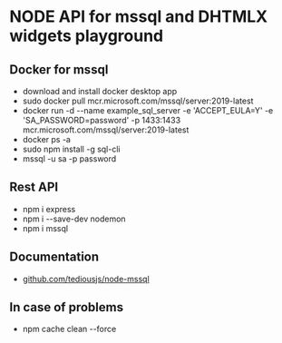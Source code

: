 # NODE API for mssql and DHTMLX widgets playground

## Docker for mssql
-   download and install docker desktop app
-   sudo docker pull mcr.microsoft.com/mssql/server:2019-latest
-   docker run -d --name example_sql_server -e 'ACCEPT_EULA=Y' -e 'SA_PASSWORD=password' -p 1433:1433 mcr.microsoft.com/mssql/server:2019-latest
-   docker ps -a
-   sudo npm install -g sql-cli
-   mssql -u sa -p password

## Rest API
-   npm i express
-   npm i --save-dev nodemon
-   npm i mssql

## Documentation
-   [github.com/tediousjs/node-mssql](https://github.com/tediousjs/node-mssql)

## In case of problems
-   npm cache clean --force